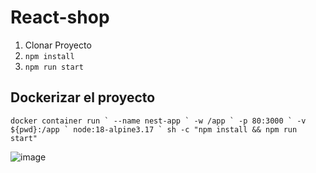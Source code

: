 # React-shop

1. Clonar Proyecto
2. ```npm install```
2. ```npm run start```

## Dockerizar el proyecto 
```docker container run `
--name nest-app `
-w /app `
-p 80:3000 `
-v ${pwd}:/app `
node:18-alpine3.17 `
sh -c "npm install && npm run start"```

![image](https://user-images.githubusercontent.com/81529247/215230029-bd291ea2-f7ba-49a2-81e4-ac32da41e4d3.png)
